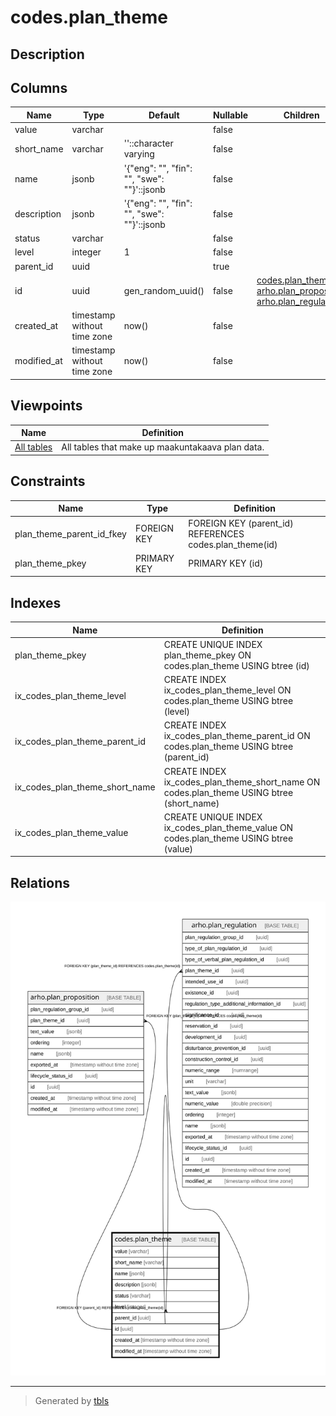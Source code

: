 # codes.plan_theme

## Description

## Columns

| Name | Type | Default | Nullable | Children | Parents | Comment |
| ---- | ---- | ------- | -------- | -------- | ------- | ------- |
| value | varchar |  | false |  |  |  |
| short_name | varchar | ''::character varying | false |  |  |  |
| name | jsonb | '{"eng": "", "fin": "", "swe": ""}'::jsonb | false |  |  |  |
| description | jsonb | '{"eng": "", "fin": "", "swe": ""}'::jsonb | false |  |  |  |
| status | varchar |  | false |  |  |  |
| level | integer | 1 | false |  |  |  |
| parent_id | uuid |  | true |  | [codes.plan_theme](codes.plan_theme.md) |  |
| id | uuid | gen_random_uuid() | false | [codes.plan_theme](codes.plan_theme.md) [arho.plan_proposition](arho.plan_proposition.md) [arho.plan_regulation](arho.plan_regulation.md) |  |  |
| created_at | timestamp without time zone | now() | false |  |  |  |
| modified_at | timestamp without time zone | now() | false |  |  |  |

## Viewpoints

| Name | Definition |
| ---- | ---------- |
| [All tables](viewpoint-0.md) | All tables that make up maakuntakaava plan data. |

## Constraints

| Name | Type | Definition |
| ---- | ---- | ---------- |
| plan_theme_parent_id_fkey | FOREIGN KEY | FOREIGN KEY (parent_id) REFERENCES codes.plan_theme(id) |
| plan_theme_pkey | PRIMARY KEY | PRIMARY KEY (id) |

## Indexes

| Name | Definition |
| ---- | ---------- |
| plan_theme_pkey | CREATE UNIQUE INDEX plan_theme_pkey ON codes.plan_theme USING btree (id) |
| ix_codes_plan_theme_level | CREATE INDEX ix_codes_plan_theme_level ON codes.plan_theme USING btree (level) |
| ix_codes_plan_theme_parent_id | CREATE INDEX ix_codes_plan_theme_parent_id ON codes.plan_theme USING btree (parent_id) |
| ix_codes_plan_theme_short_name | CREATE INDEX ix_codes_plan_theme_short_name ON codes.plan_theme USING btree (short_name) |
| ix_codes_plan_theme_value | CREATE UNIQUE INDEX ix_codes_plan_theme_value ON codes.plan_theme USING btree (value) |

## Relations

![er](codes.plan_theme.svg)

---

> Generated by [tbls](https://github.com/k1LoW/tbls)
